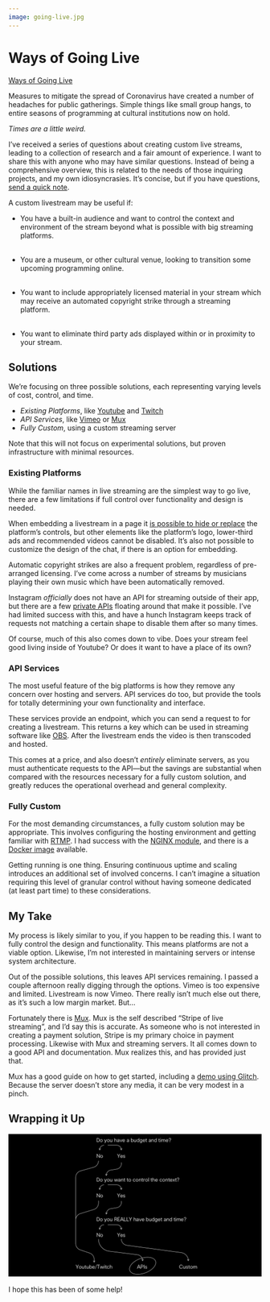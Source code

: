 ```yaml
---
image: going-live.jpg
---
```


# Ways of Going Live

[Ways of Going Live](https://jondashkyle.s3.amazonaws.com/2020-04/ways-of-going-live.mp4)

Measures to mitigate the spread of Coronavirus have created a number of headaches for public gatherings. Simple things like small group hangs, to entire seasons of programming at cultural institutions now on hold.

*Times are a little weird.*

I’ve received a series of questions about creating custom live streams, leading to a collection of research and a fair amount of experience. I want to share this with anyone who may have similar questions. Instead of being a comprehensive overview, this is related to the needs of those inquiring projects, and my own idiosyncrasies. It’s concise, but if you have questions, [send a quick note](mailto:contact@jon-kyle.com).

<!-- more -->

A custom livestream may be useful if:

- You have a built-in audience and want to control the context and environment of the stream beyond what is possible with big streaming platforms.<br><br>

- You are a museum, or other cultural venue, looking to transition some upcoming programming online.<br><br>

- You want to include appropriately licensed material in your stream which may receive an automated copyright strike through a streaming platform.<br><br>

- You want to eliminate third party ads displayed within or in proximity to your stream.

## Solutions

We’re focusing on three possible solutions, each representing varying levels of cost, control, and time.

- *Existing Platforms*, like [Youtube](https://youtube.com) and [Twitch](https://twitch.com)
- *API Services*, like [Vimeo](https://vimeo.com) or [Mux](https://mux.com)
- *Fully Custom*, using a custom streaming server

Note that this will not focus on experimental solutions, but proven infrastructure with minimal resources.

### Existing Platforms

While the familiar names in live streaming are the simplest way to go live, there are a few limitations if full control over functionality and design is needed.

When embedding a livestream in a page it [is possible to hide or replace](https://videojs.com) the platform’s controls, but other elements like the platform’s logo, lower-third ads and recommended videos cannot be disabled. It’s also not possible to customize the design of the chat, if there is an option for embedding.

Automatic copyright strikes are also a frequent problem, regardless of pre-arranged licensing. I’ve come across a number of streams by musicians playing their own music which have been automatically removed.

Instagram *officially* does not have an API for streaming outside of their app, but there are a few [private APIs](https://github.com/dilame/instagram-private-api) floating around that make it possible. I’ve had limited success with this, and have a hunch Instagram keeps track of requests not matching a certain shape to disable them after so many times.

Of course, much of this also comes down to vibe. Does your stream feel good living inside of Youtube? Or does it want to have a place of its own?

### API Services

The most useful feature of the big platforms is how they remove any concern over hosting and servers. API services do too, but provide the tools for totally determining your own functionality and interface.

These services provide an endpoint, which you can send a request to for creating a livestream. This returns a key which can be used in streaming software like [OBS](https://obsproject.com). After the livestream ends the video is then transcoded and hosted.

This comes at a price, and also doesn’t *entirely* eliminate servers, as you must authenticate requests to the API—but the savings are substantial when compared with the resources necessary for a fully custom solution, and greatly reduces the operational overhead and general complexity.

### Fully Custom

For the most demanding circumstances, a fully custom solution may be appropriate. This involves configuring the hosting environment and getting familiar with [RTMP](https://en.wikipedia.org/wiki/Real-Time_Messaging_Protocol). I had success with the [NGINX module](https://github.com/arut/nginx-rtmp-module), and there is a [Docker image](https://hub.docker.com/r/tiangolo/nginx-rtmp/) available.

Getting running is one thing. Ensuring continuous uptime and scaling introduces an additional set of involved concerns. I can’t imagine a situation requiring this level of granular control without having someone dedicated (at least part time) to these considerations.

## My Take

My process is likely similar to you, if you happen to be reading this. I want to fully control the design and functionality. This means platforms are not a viable option. Likewise, I’m not interested in maintaining servers or intense system architecture.

Out of the possible solutions, this leaves API services remaining. I passed a couple afternoon really digging through the options. Vimeo is too expensive and limited. Livestream is now Vimeo. There really isn’t much else out there, as it’s such a low margin market. But…

Fortunately there is [Mux](https://mux.com). Mux is the self described “Stripe of live streaming”, and I’d say this is accurate. As someone who is not interested in creating a payment solution, Stripe is my primary choice in payment processing. Likewise with Mux and streaming servers. It all comes down to a good API and documentation. Mux realizes this, and has provided just that.

Mux has a good guide on how to get started, including a [demo using Glitch](https://mux.com/articles/how-to-build-your-own-live-streaming-app-with-mux-video/). Because the server doesn’t store any media, it can be very modest in a pinch.

## Wrapping it Up

![r:56.25](recap.jpg)

I hope this has been of some help! 